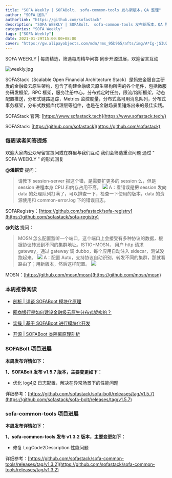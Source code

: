 ```yaml
---
title: "SOFA Weekly | SOFABolt、 sofa-common-tools 发布新版本，QA 整理"
author: "SOFA 团队"
authorlink: "https://github.com/sofastack"
description: "SOFA WEEKLY | SOFABolt、 sofa-common-tools 发布新版本，QA 整理"
categories: "SOFA Weekly"
tags: ["SOFA Weekly"]
date: 2021-01-29T15:00:00+08:00
cover: "https://gw.alipayobjects.com/mdn/rms_95b965/afts/img/A*Ig-jSIUZWx0AAAAAAAAAAAAAARQnAQ"
---
```


SOFA WEEKLY | 每周精选，筛选每周精华问答
同步开源进展，欢迎留言互动

![weekly.jpg](https://gw.alipayobjects.com/mdn/rms_95b965/afts/img/A*ARgKS6SuU7YAAAAAAAAAAAAAARQnAQ)

SOFAStack（Scalable Open Financial Architecture Stack）是蚂蚁金服自主研发的金融级云原生架构，包含了构建金融级云原生架构所需的各个组件，包括微服务研发框架，RPC 框架，服务注册中心，分布式定时任务，限流/熔断框架，动态配置推送，分布式链路追踪，Metrics 监控度量，分布式高可用消息队列，分布式事务框架，分布式数据库代理层等组件，也是在金融场景里锤炼出来的最佳实践。

SOFAStack 官网: [https://www.sofastack.tech](https://www.sofastack.tech/)

SOFAStack: [https://github.com/sofastack](https://github.com/sofastack)

### 每周读者问答提炼

欢迎大家向公众号留言提问或在群里与我们互动
我们会筛选重点问题
通过 " SOFA WEEKLY " 的形式回复

**@潘麒安** 提问：

> 请教下 session-server 报这个错，是需要扩更多的 session 么，但是 session 进程本身 CPU 和内存占用不高。
> ![](https://cdn.nlark.com/yuque/0/2021/png/12405317/1611911810538-0a3d61c9-11fc-4398-9dbe-b1d1033e79d8.png)
A：看错误是把 session 发向 data 的处理队列打满了，可以排查一下，检查一下使用的版本，data 的资源使用和 common-error.log 下的错误日志。

SOFARegistry：[https://github.com/sofastack/sofa-registry](https://github.com/sofastack/sofa-registry)

**@刘达** 提问：

> MOSN 怎么配置监听一个端口，这个端口上会接受有多种协议的数据，根据协议转发到不同的集群地址。ISTIO+MOSN， 用户 http 请求 gateway，通过 gateway 调 dubbo，每个应用自动注入 sidecar，测试没跑起来。
> ![](https://cdn.nlark.com/yuque/0/2021/png/12405317/1611911810599-43c28bd7-b920-4bf1-b5b7-07f3c625a17c.png)
A：配置 Auto，支持协议自动识别，转发不同的集群，那就看路由了；用新版本，然后这样配置。
![](https://cdn.nlark.com/yuque/0/2021/png/12405317/1611911810600-e3ddbdee-0077-4f94-bc67-b9c9afcc5243.png)

MOSN：[https://github.com/mosn/mosn](https://github.com/mosn/mosn)

### 本周推荐阅读

- [剖析 | 详谈 SOFABoot 模块化原理](http://mp.weixin.qq.com/s?__biz=MzUzMzU5Mjc1Nw==&mid=2247484113&idx=1&sn=21ea61a6feb801a5a95e728d234e2dad&chksm=faa0ed0bcdd7641d0a72dc35d5437fe4d4928ac181e007ad4f2d7a8e7f7c61757eae9181c9ee&scene=21#wechat_redirect)

- [网商银行是如何建设金融级云原生分布式架构的？](http://mp.weixin.qq.com/s?__biz=MzUzMzU5Mjc1Nw==&mid=2247487074&idx=1&sn=8db3c74c5b4c024314a3f1743998d545&chksm=faa0e1b8cdd768aebe339efc0c24f093d6cdc2d8bfc1f4c548312090e4cb3b165201c84361be&scene=21)

- [实操 | 基于 SOFABoot 进行模块化开发](http://mp.weixin.qq.com/s?__biz=MzUzMzU5Mjc1Nw==&mid=2247484017&idx=1&sn=f4ca7f563ad0ed6158282736a141a1f3&chksm=faa0edabcdd764bd7d8dda126f923d1b8653fc4f2e3d77b7873c1b288a35f0ff0ae79bf74321&scene=21)

- [开源 | SOFABoot 类隔离原理剖析](http://mp.weixin.qq.com/s?__biz=MzUzMzU5Mjc1Nw==&mid=2247483929&idx=1&sn=d68a3cc20bad606ef5337ac3630b74f0&chksm=faa0edc3cdd764d57787aca5c40a05977c84549ac01c6c183340992e6c7ee48eb17f686b9787&scene=21)

### SOFABolt 项目进展

**本周发布详情如下：**

**1、SOFABolt 发布 v1.5.7 版本，主要变更如下：**

- 优化 log4j2 日志配置，解决在异常场景下的性能问题

详细参考：[https://github.com/sofastack/sofa-bolt/releases/tag/v1.5.7](https://github.com/sofastack/sofa-bolt/releases/tag/v1.5.7)

### sofa-common-tools  项目进展

**本周发布详情如下：**

**1、sofa-common-tools 发布 v1.3.2 版本，主要变更如下：**

- 修复 LogCode2Description 性能问题

详细参考：[https://github.com/sofastack/sofa-common-tools/releases/tag/v1.3.2](https://github.com/sofastack/sofa-common-tools/releases/tag/v1.3.2)
